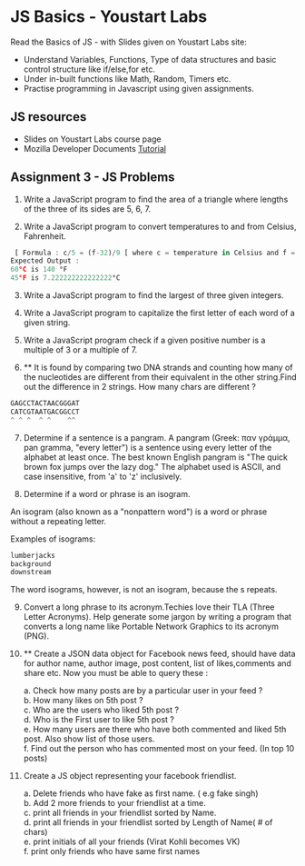 # JS Basics - Youstart Labs

Read the Basics of JS  - with Slides given on Youstart Labs site:

* Understand Variables, Functions, Type of data structures and basic control structure like if/else,for etc.
* Under in-built functions like Math, Random, Timers etc.
* Practise programming in Javascript using given assignments.

## JS resources

* Slides on Youstart Labs course page
* Mozilla Developer Documents [Tutorial](https://developer.mozilla.org/en-US/docs/Web/JavaScript/A_re-introduction_to_JavaScript)

## Assignment 3 - JS Problems

1. Write a JavaScript program to find the area of a triangle where lengths of the three of its sides are 5, 6, 7.

2. Write a JavaScript program to convert temperatures to and from Celsius, Fahrenheit.

```javascript
 [ Formula : c/5 = (f-32)/9 [ where c = temperature in Celsius and f = temperature in Fahrenheit ]
Expected Output :
60°C is 140 °F
45°F is 7.222222222222222°C
```

3. Write a JavaScript program to find the largest of three given integers.

4. Write a JavaScript program to capitalize the first letter of each word of a given string.

5. Write a JavaScript program check if a given positive number is a multiple of 3 or a multiple of 7.

6. ** It is found by comparing two DNA strands and counting how many of the nucleotides are different from their equivalent in the other string.Find out the difference in 2 strings. How many chars are different ?

```javascript
GAGCCTACTAACGGGAT
CATCGTAATGACGGCCT
^ ^ ^  ^ ^    ^^
```

7. Determine if a sentence is a pangram. A pangram (Greek: παν γράμμα, pan gramma, "every letter") is a sentence using every letter of the alphabet at least once. The best known English pangram is "The quick brown fox jumps over the lazy dog." The alphabet used is ASCII, and case insensitive, from 'a' to 'z' inclusively.

8. Determine if a word or phrase is an isogram.

An isogram (also known as a "nonpattern word") is a word or phrase without a repeating letter.

Examples of isograms:

```javascript
lumberjacks
background
downstream
```

The word isograms, however, is not an isogram, because the s repeats.

9. Convert a long phrase to its acronym.Techies love their TLA (Three Letter Acronyms). Help generate some jargon by writing a program that converts a long name like Portable Network Graphics to its acronym (PNG).

10. ** Create a JSON data object for Facebook news feed, should have data for author name, author image, post content, list of likes,comments and share etc. Now you must be able to query these  :

      a. Check how many posts are by a particular user in your feed ? <br>
      b. How many likes on 5th post ?<br>
      c. Who are the users who liked 5th post ?<br>
      d. Who is the First user to like 5th post ?<br>
      e. How many users are there who have both commented and liked 5th post. Also show list of those users.<br>
      f. Find out the person who has commented most on your feed. (In top 10 posts)<br>

11. Create a JS object representing your facebook friendlist.

      a. Delete friends who have fake as first name. ( e.g fake singh)<br>
      b. Add 2 more friends to your friendlist at a time.<br>
      c. print all friends in your friendlist sorted by Name.<br>
      d. print all friends in your friendlist sorted by Length of Name( # of chars)<br>
      e. print initials of all your friends (Virat Kohli becomes VK)<br>
      f. print only friends who have same first names<br>

